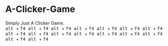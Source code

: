 # A-Clicker-Game
Simply Just A Clicker Game. <br />
<kbd> alt </kbd> + <kbd> f4 </kbd>
<kbd> alt </kbd> + <kbd> f4 </kbd>
<kbd> alt </kbd> + <kbd> f4 </kbd>
<kbd> alt </kbd> + <kbd> f4 </kbd>
<kbd> alt </kbd> + <kbd> f4 </kbd>
<kbd> alt </kbd> + <kbd> f4 </kbd>
<kbd> alt </kbd> + <kbd> f4 </kbd>
<kbd> alt </kbd> + <kbd> f4 </kbd>
<kbd> alt </kbd> + <kbd> f4 </kbd>
<kbd> alt </kbd> + <kbd> f4 </kbd>
<kbd> alt </kbd> + <kbd> f4 </kbd>
<kbd> alt </kbd> + <kbd> f4 </kbd>
<kbd> alt </kbd> + <kbd> f4 </kbd>
<kbd> alt </kbd> + <kbd> f4 </kbd>
<kbd> alt </kbd> + <kbd> f4 </kbd>
<kbd> alt </kbd> + <kbd> f4 </kbd>
